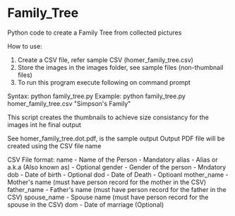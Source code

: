 # Family_Tree
Python code to create a Family Tree from collected pictures



How to use:

1. Create a CSV file, refer sample CSV (homer_family_tree.csv)
2. Store the images in the images folder, see sample files (non-thumbnail files)
3. To run this program execute following on command prompt

Syntax:
  python family_tree.py <name of csv> <Graph Title>
Example:
  python family_tree.py homer_family_tree.csv "Simpson's Family"

This script creates the thumbnails to achieve size consistancy for the images int he final output

See homer_family_tree.dot.pdf, is the sample output
Output PDF file will be created using the CSV file name


CSV File format:
name - Name of the Person - Mandatory
alias - Alias or a.k.a (Also known as) - Optional
gender - Gender of the person - Mndatory
dob - Date of birth - Optional
dod - Date of Death - Optioanl
mother_name - Mother's name (must have person record for the mother in the CSV)
father_name - Father's name (must have person record for the father in the CSV)
spouse_name - Spouse name (must have person record for the spouse in the CSV)
dom - Date of marriage (Optional)
